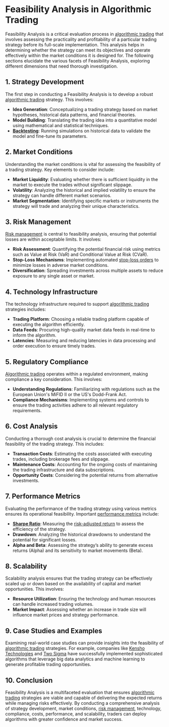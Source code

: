 # Feasibility Analysis in Algorithmic Trading

Feasibility Analysis is a critical evaluation process in [algorithmic trading](../a/algorithmic_trading.md) that involves assessing the practicality and profitability of a particular trading strategy before its full-scale implementation. This analysis helps in determining whether the strategy can meet its objectives and operate effectively within the market conditions it is designed for. The following sections elucidate the various facets of Feasibility Analysis, exploring different dimensions that need thorough investigation.

## 1. Strategy Development

The first step in conducting a Feasibility Analysis is to develop a robust [algorithmic trading](../a/algorithmic_trading.md) strategy. This involves:
- **Idea Generation**: Conceptualizing a trading strategy based on market hypotheses, historical data patterns, and financial theories.
- **Model Building**: Translating the trading idea into a quantitative model using mathematical and statistical techniques.
- **[Backtesting](../b/backtesting.md)**: Running simulations on historical data to validate the model and fine-tune its parameters.

## 2. Market Conditions

Understanding the market conditions is vital for assessing the feasibility of a trading strategy. Key elements to consider include:
- **Market Liquidity**: Evaluating whether there is sufficient liquidity in the market to execute the trades without significant slippage.
- **Volatility**: Analyzing the historical and implied volatility to ensure the strategy can handle different market scenarios.
- **Market Segmentation**: Identifying specific markets or instruments the strategy will trade and analyzing their unique characteristics.

## 3. Risk Management

[Risk management](../r/risk_management.md) is central to feasibility analysis, ensuring that potential losses are within acceptable limits. It involves:
- **Risk Assessment**: Quantifying the potential financial risk using metrics such as Value at Risk (VaR) and Conditional Value at Risk (CVaR).
- **Stop-Loss Mechanisms**: Implementing automated [stop-loss orders](../s/stop-loss_orders.md) to minimize losses in adverse market conditions.
- **Diversification**: Spreading investments across multiple assets to reduce exposure to any single asset or market.

## 4. Technology Infrastructure

The technology infrastructure required to support [algorithmic trading](../a/algorithmic_trading.md) strategies includes:
- **Trading Platform**: Choosing a reliable trading platform capable of executing the algorithm efficiently.
- **Data Feeds**: Procuring high-quality market data feeds in real-time to inform the algorithm.
- **Latencies**: Measuring and reducing latencies in data processing and order execution to ensure timely trades.

## 5. Regulatory Compliance

[Algorithmic trading](../a/algorithmic_trading.md) operates within a regulated environment, making compliance a key consideration. This involves:
- **Understanding Regulations**: Familiarizing with regulations such as the European Union's MiFID II or the US's Dodd-Frank Act.
- **Compliance Mechanisms**: Implementing systems and controls to ensure the trading activities adhere to all relevant regulatory requirements.

## 6. Cost Analysis

Conducting a thorough cost analysis is crucial to determine the financial feasibility of the trading strategy. This includes:
- **Transaction Costs**: Estimating the costs associated with executing trades, including brokerage fees and slippage.
- **Maintenance Costs**: Accounting for the ongoing costs of maintaining the trading infrastructure and data subscriptions.
- **Opportunity Costs**: Considering the potential returns from alternative investments.

## 7. Performance Metrics

Evaluating the performance of the trading strategy using various metrics ensures its operational feasibility. Important [performance metrics](../p/performance_metrics.md) include:
- **[Sharpe Ratio](../s/sharpe_ratio.md)**: Measuring the [risk-adjusted return](../r/risk-adjusted_return.md) to assess the efficiency of the strategy.
- **Drawdown**: Analyzing the historical drawdowns to understand the potential for significant losses.
- **Alpha and Beta**: Assessing the strategy’s ability to generate excess returns (Alpha) and its sensitivity to market movements (Beta).

## 8. Scalability

Scalability analysis ensures that the trading strategy can be effectively scaled up or down based on the availability of capital and market opportunities. This involves:
- **Resource Utilization**: Ensuring the technology and human resources can handle increased trading volumes.
- **Market Impact**: Assessing whether an increase in trade size will influence market prices and strategy performance.

## 9. Case Studies and Examples

Examining real-world case studies can provide insights into the feasibility of [algorithmic trading](../a/algorithmic_trading.md) strategies. For example, companies like [Kensho Technologies](https://www.kensho.com) and [Two Sigma](https://www.twosigma.com) have successfully implemented sophisticated algorithms that leverage big data analytics and machine learning to generate profitable trading opportunities.

## 10. Conclusion

Feasibility Analysis is a multifaceted evaluation that ensures [algorithmic trading](../a/algorithmic_trading.md) strategies are viable and capable of delivering the expected returns while managing risks effectively. By conducting a comprehensive analysis of strategy development, market conditions, [risk management](../r/risk_management.md), technology, compliance, costs, performance, and scalability, traders can deploy algorithms with greater confidence and market success.

